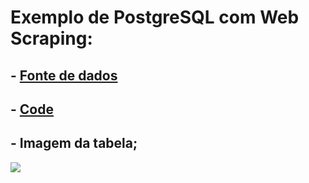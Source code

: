 # Exemplo de PostgreSQL com Web Scraping:
## - [Fonte de dados](https://www.todamateria.com.br/siglas-estados-brasileiros/)
## - [Code](https://github.com/Mendes1302/Python-Learning/blob/master/Application/POSTGRESQL_WEB_SCRAPING.py)
## - Imagem da tabela;
![](https://github.com/Mendes1302/Python-Learning/blob/master/Application/table_statesbrazil.png)
